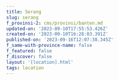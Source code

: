 ```yaml
---
title: Serang
slug: serang
f_provinsi-2: cms/provinsi/banten.md
updated-on: '2023-09-10T17:55:53.426Z'
created-on: '2023-09-10T16:28:03.391Z'
published-on: '2023-09-16T12:07:38.345Z'
f_same-with-province-name: false
f_featured: false
f_discover: false
layout: '[location].html'
tags: location
---
```



